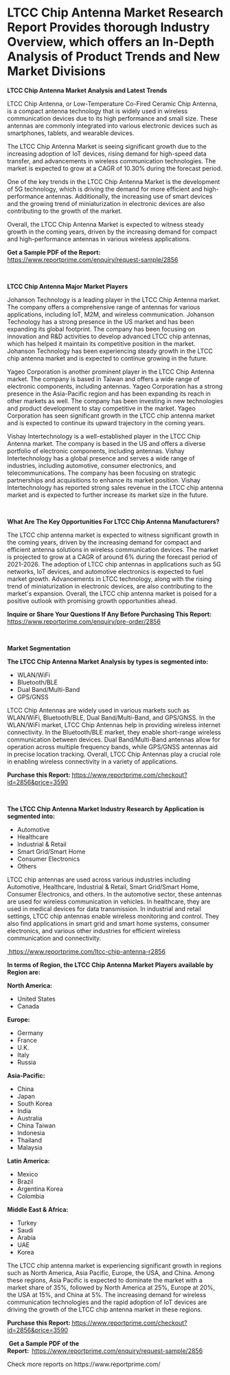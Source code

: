 <p><h1>LTCC Chip Antenna Market Research Report Provides thorough Industry Overview, which offers an In-Depth Analysis of Product Trends and New Market Divisions</h1></p><p><strong>LTCC Chip Antenna Market Analysis and Latest Trends</strong></p>
<p><p>LTCC Chip Antenna, or Low-Temperature Co-Fired Ceramic Chip Antenna, is a compact antenna technology that is widely used in wireless communication devices due to its high performance and small size. These antennas are commonly integrated into various electronic devices such as smartphones, tablets, and wearable devices.</p><p>The LTCC Chip Antenna Market is seeing significant growth due to the increasing adoption of IoT devices, rising demand for high-speed data transfer, and advancements in wireless communication technologies. The market is expected to grow at a CAGR of 10.30% during the forecast period.</p><p>One of the key trends in the LTCC Chip Antenna Market is the development of 5G technology, which is driving the demand for more efficient and high-performance antennas. Additionally, the increasing use of smart devices and the growing trend of miniaturization in electronic devices are also contributing to the growth of the market.</p><p>Overall, the LTCC Chip Antenna Market is expected to witness steady growth in the coming years, driven by the increasing demand for compact and high-performance antennas in various wireless applications.</p></p>
<p><strong>Get a Sample PDF of the Report:&nbsp;</strong> <a href="https://www.reportprime.com/enquiry/request-sample/2856">https://www.reportprime.com/enquiry/request-sample/2856</a></p>
<p>&nbsp;</p>
<p><strong>LTCC Chip Antenna Major Market Players</strong></p>
<p><p>Johanson Technology is a leading player in the LTCC Chip Antenna market. The company offers a comprehensive range of antennas for various applications, including IoT, M2M, and wireless communication. Johanson Technology has a strong presence in the US market and has been expanding its global footprint. The company has been focusing on innovation and R&D activities to develop advanced LTCC chip antennas, which has helped it maintain its competitive position in the market. Johanson Technology has been experiencing steady growth in the LTCC chip antenna market and is expected to continue growing in the future.</p><p>Yageo Corporation is another prominent player in the LTCC Chip Antenna market. The company is based in Taiwan and offers a wide range of electronic components, including antennas. Yageo Corporation has a strong presence in the Asia-Pacific region and has been expanding its reach in other markets as well. The company has been investing in new technologies and product development to stay competitive in the market. Yageo Corporation has seen significant growth in the LTCC chip antenna market and is expected to continue its upward trajectory in the coming years.</p><p>Vishay Intertechnology is a well-established player in the LTCC Chip Antenna market. The company is based in the US and offers a diverse portfolio of electronic components, including antennas. Vishay Intertechnology has a global presence and serves a wide range of industries, including automotive, consumer electronics, and telecommunications. The company has been focusing on strategic partnerships and acquisitions to enhance its market position. Vishay Intertechnology has reported strong sales revenue in the LTCC chip antenna market and is expected to further increase its market size in the future.</p></p>
<p>&nbsp;</p>
<p><strong>What Are The Key Opportunities For LTCC Chip Antenna Manufacturers?</strong></p>
<p><p>The LTCC chip antenna market is expected to witness significant growth in the coming years, driven by the increasing demand for compact and efficient antenna solutions in wireless communication devices. The market is projected to grow at a CAGR of around 6% during the forecast period of 2021-2026. The adoption of LTCC chip antennas in applications such as 5G networks, IoT devices, and automotive electronics is expected to fuel market growth. Advancements in LTCC technology, along with the rising trend of miniaturization in electronic devices, are also contributing to the market's expansion. Overall, the LTCC chip antenna market is poised for a positive outlook with promising growth opportunities ahead.</p></p>
<p><strong>Inquire or Share Your Questions If Any Before Purchasing This Report:</strong> <a href="https://www.reportprime.com/enquiry/pre-order/2856">https://www.reportprime.com/enquiry/pre-order/2856</a></p>
<p>&nbsp;</p>
<p><strong>Market Segmentation</strong></p>
<p><strong>The LTCC Chip Antenna Market Analysis by types is segmented into:</strong></p>
<p><ul><li>WLAN/WiFi</li><li>Bluetooth/BLE</li><li>Dual Band/Multi-Band</li><li>GPS/GNSS</li></ul></p>
<p><p>LTCC Chip Antennas are widely used in various markets such as WLAN/WiFi, Bluetooth/BLE, Dual Band/Multi-Band, and GPS/GNSS. In the WLAN/WiFi market, LTCC Chip Antennas help in providing wireless internet connectivity. In the Bluetooth/BLE market, they enable short-range wireless communication between devices. Dual Band/Multi-Band antennas allow for operation across multiple frequency bands, while GPS/GNSS antennas aid in precise location tracking. Overall, LTCC Chip Antennas play a crucial role in enabling wireless connectivity in a variety of applications.</p></p>
<p><strong>Purchase this Report:&nbsp;</strong><a href="https://www.reportprime.com/checkout?id=2856&price=3590">https://www.reportprime.com/checkout?id=2856&price=3590</a></p>
<p>&nbsp;</p>
<p><strong>The LTCC Chip Antenna Market Industry Research by Application is segmented into:</strong></p>
<p><ul><li>Automotive</li><li>Healthcare</li><li>Industrial & Retail</li><li>Smart Grid/Smart Home</li><li>Consumer Electronics</li><li>Others</li></ul></p>
<p><p>LTCC chip antennas are used across various industries including Automotive, Healthcare, Industrial & Retail, Smart Grid/Smart Home, Consumer Electronics, and others. In the automotive sector, these antennas are used for wireless communication in vehicles. In healthcare, they are used in medical devices for data transmission. In industrial and retail settings, LTCC chip antennas enable wireless monitoring and control. They also find applications in smart grid and smart home systems, consumer electronics, and various other industries for efficient wireless communication and connectivity.</p></p>
<p><a href="https://www.reportprime.com/ltcc-chip-antenna-r2856">&nbsp;https://www.reportprime.com/ltcc-chip-antenna-r2856</a></p>
<p><strong>In terms of Region, the LTCC Chip Antenna Market Players available by Region are:</strong></p>
<p>
    <p> <strong> North America: </strong>
        <ul>
            <li>United States</li>
            <li>Canada</li>
        </ul>
        </p> 
    <p> <strong> Europe: </strong>
        <ul>
            <li>Germany</li>
            <li>France</li>
            <li>U.K.</li>
            <li>Italy</li>
            <li>Russia</li>
        </ul>
        </p> 
    <p> <strong> Asia-Pacific: </strong>
        <ul>
            <li>China</li>
            <li>Japan</li>
            <li>South Korea</li>
            <li>India</li>
            <li>Australia</li>
            <li>China Taiwan</li>
            <li>Indonesia</li>
            <li>Thailand</li>
            <li>Malaysia</li>
        </ul>
        </p> 
    <p> <strong> Latin America: </strong>
        <ul>
            <li>Mexico</li>
            <li>Brazil</li>
            <li>Argentina Korea</li>
            <li>Colombia</li>
        </ul>
        </p> 
    <p> <strong> Middle East & Africa: </strong>
        <ul>
            <li>Turkey</li>
            <li>Saudi</li>
            <li>Arabia</li>
            <li>UAE</li>
            <li>Korea</li>
        </ul>
    </p>
    </p>
<p><p>The LTCC chip antenna market is experiencing significant growth in regions such as North America, Asia Pacific, Europe, the USA, and China. Among these regions, Asia Pacific is expected to dominate the market with a market share of 35%, followed by North America at 25%, Europe at 20%, the USA at 15%, and China at 5%. The increasing demand for wireless communication technologies and the rapid adoption of IoT devices are driving the growth of the LTCC chip antenna market in these regions.</p></p>
<p><strong>Purchase this Report: </strong><a href="https://www.reportprime.com/checkout?id=2856&price=3590">https://www.reportprime.com/checkout?id=2856&price=3590</a></p>
<p>&nbsp;<strong>Get a Sample PDF of the Report:&nbsp;&nbsp;</strong><a href="https://www.reportprime.com/enquiry/request-sample/2856">https://www.reportprime.com/enquiry/request-sample/2856</a></p>
<p><strong></strong></p>
<p>Check more reports on https://www.reportprime.com/</p>